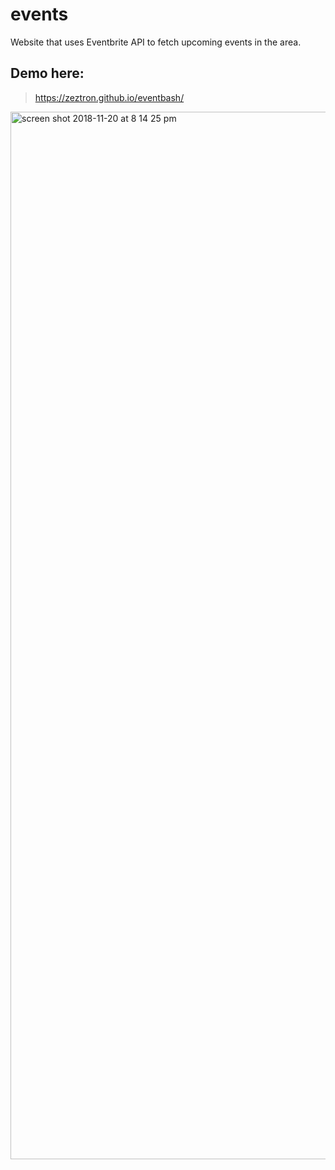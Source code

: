 # events
Website that uses Eventbrite API to fetch upcoming events in the area.

## Demo here:
> https://zeztron.github.io/eventbash/


<img width="1676" alt="screen shot 2018-11-20 at 8 14 25 pm" src="https://user-images.githubusercontent.com/41349472/48812596-15207900-ed01-11e8-841d-9403f6fee8f0.png">

